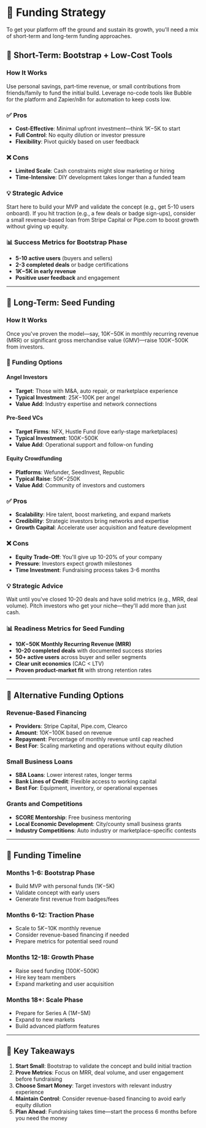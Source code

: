 # 💸 Funding Strategy

To get your platform off the ground and sustain its growth, you'll need a mix of short-term and long-term funding approaches.

## 🚀 Short-Term: Bootstrap + Low-Cost Tools

### How It Works
Use personal savings, part-time revenue, or small contributions from friends/family to fund the initial build. Leverage no-code tools like Bubble for the platform and Zapier/n8n for automation to keep costs low.

### ✅ Pros
- **Cost-Effective**: Minimal upfront investment—think $1K-$5K to start
- **Full Control**: No equity dilution or investor pressure
- **Flexibility**: Pivot quickly based on user feedback

### ❌ Cons
- **Limited Scale**: Cash constraints might slow marketing or hiring
- **Time-Intensive**: DIY development takes longer than a funded team

### 💡 Strategic Advice
Start here to build your MVP and validate the concept (e.g., get 5-10 users onboard). If you hit traction (e.g., a few deals or badge sign-ups), consider a small revenue-based loan from Stripe Capital or Pipe.com to boost growth without giving up equity.

### 📊 Success Metrics for Bootstrap Phase
- **5-10 active users** (buyers and sellers)
- **2-3 completed deals** or badge certifications
- **$1K-$5K in early revenue**
- **Positive user feedback** and engagement

---

## 🌱 Long-Term: Seed Funding

### How It Works
Once you've proven the model—say, $10K-$50K in monthly recurring revenue (MRR) or significant gross merchandise value (GMV)—raise $100K-$500K from investors.

### 🎯 Funding Options

#### Angel Investors
- **Target**: Those with M&A, auto repair, or marketplace experience
- **Typical Investment**: $25K-$100K per angel
- **Value Add**: Industry expertise and network connections

#### Pre-Seed VCs
- **Target Firms**: NFX, Hustle Fund (love early-stage marketplaces)
- **Typical Investment**: $100K-$500K
- **Value Add**: Operational support and follow-on funding

#### Equity Crowdfunding
- **Platforms**: Wefunder, SeedInvest, Republic
- **Typical Raise**: $50K-$250K
- **Value Add**: Community of investors and customers

### ✅ Pros
- **Scalability**: Hire talent, boost marketing, and expand markets
- **Credibility**: Strategic investors bring networks and expertise
- **Growth Capital**: Accelerate user acquisition and feature development

### ❌ Cons
- **Equity Trade-Off**: You'll give up 10-20% of your company
- **Pressure**: Investors expect growth milestones
- **Time Investment**: Fundraising process takes 3-6 months

### 💡 Strategic Advice
Wait until you've closed 10-20 deals and have solid metrics (e.g., MRR, deal volume). Pitch investors who get your niche—they'll add more than just cash.

### 📊 Readiness Metrics for Seed Funding
- **$10K-$50K Monthly Recurring Revenue (MRR)**
- **10-20 completed deals** with documented success stories
- **50+ active users** across buyer and seller segments
- **Clear unit economics** (CAC < LTV)
- **Proven product-market fit** with strong retention rates

---

## 🔄 Alternative Funding Options

### Revenue-Based Financing
- **Providers**: Stripe Capital, Pipe.com, Clearco
- **Amount**: $10K-$100K based on revenue
- **Repayment**: Percentage of monthly revenue until cap reached
- **Best For**: Scaling marketing and operations without equity dilution

### Small Business Loans
- **SBA Loans**: Lower interest rates, longer terms
- **Bank Lines of Credit**: Flexible access to working capital
- **Best For**: Equipment, inventory, or operational expenses

### Grants and Competitions
- **SCORE Mentorship**: Free business mentoring
- **Local Economic Development**: City/county small business grants
- **Industry Competitions**: Auto industry or marketplace-specific contests

---

## 📅 Funding Timeline

### Months 1-6: Bootstrap Phase
- Build MVP with personal funds ($1K-$5K)
- Validate concept with early users
- Generate first revenue from badges/fees

### Months 6-12: Traction Phase  
- Scale to $5K-$10K monthly revenue
- Consider revenue-based financing if needed
- Prepare metrics for potential seed round

### Months 12-18: Growth Phase
- Raise seed funding ($100K-$500K)
- Hire key team members
- Expand marketing and user acquisition

### Months 18+: Scale Phase
- Prepare for Series A ($1M-$5M)
- Expand to new markets
- Build advanced platform features

---

## 🎯 Key Takeaways

1. **Start Small**: Bootstrap to validate the concept and build initial traction
2. **Prove Metrics**: Focus on MRR, deal volume, and user engagement before fundraising
3. **Choose Smart Money**: Target investors with relevant industry experience
4. **Maintain Control**: Consider revenue-based financing to avoid early equity dilution
5. **Plan Ahead**: Fundraising takes time—start the process 6 months before you need the money
